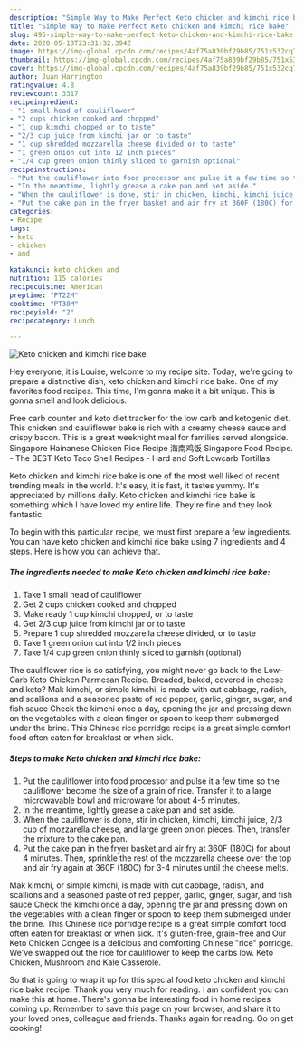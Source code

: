```yaml
---
description: "Simple Way to Make Perfect Keto chicken and kimchi rice bake"
title: "Simple Way to Make Perfect Keto chicken and kimchi rice bake"
slug: 495-simple-way-to-make-perfect-keto-chicken-and-kimchi-rice-bake
date: 2020-05-13T23:31:32.394Z
image: https://img-global.cpcdn.com/recipes/4af75a839bf29b85/751x532cq70/keto-chicken-and-kimchi-rice-bake-recipe-main-photo.jpg
thumbnail: https://img-global.cpcdn.com/recipes/4af75a839bf29b85/751x532cq70/keto-chicken-and-kimchi-rice-bake-recipe-main-photo.jpg
cover: https://img-global.cpcdn.com/recipes/4af75a839bf29b85/751x532cq70/keto-chicken-and-kimchi-rice-bake-recipe-main-photo.jpg
author: Juan Harrington
ratingvalue: 4.8
reviewcount: 3317
recipeingredient:
- "1 small head of cauliflower"
- "2 cups chicken cooked and chopped"
- "1 cup kimchi chopped or to taste"
- "2/3 cup juice from kimchi jar or to taste"
- "1 cup shredded mozzarella cheese divided or to taste"
- "1 green onion cut into 12 inch pieces"
- "1/4 cup green onion thinly sliced to garnish optional"
recipeinstructions:
- "Put the cauliflower into food processor and pulse it a few time so the cauliflower become the size of a grain of rice. Transfer it to a large microwavable bowl and microwave for about 4-5 minutes."
- "In the meantime, lightly grease a cake pan and set aside."
- "When the cauliflower is done, stir in chicken, kimchi, kimchi juice, 2/3 cup of mozzarella cheese, and large green onion pieces. Then, transfer the mixture to the cake pan."
- "Put the cake pan in the fryer basket and air fry at 360F (180C) for about 4 minutes. Then, sprinkle the rest of the mozzarella cheese over the top and air fry again at 360F (180C) for 3-4 minutes until the cheese melts."
categories:
- Recipe
tags:
- keto
- chicken
- and

katakunci: keto chicken and 
nutrition: 115 calories
recipecuisine: American
preptime: "PT22M"
cooktime: "PT38M"
recipeyield: "2"
recipecategory: Lunch

---
```



![Keto chicken and kimchi rice bake](https://img-global.cpcdn.com/recipes/4af75a839bf29b85/751x532cq70/keto-chicken-and-kimchi-rice-bake-recipe-main-photo.jpg)

Hey everyone, it is Louise, welcome to my recipe site. Today, we're going to prepare a distinctive dish, keto chicken and kimchi rice bake. One of my favorites food recipes. This time, I'm gonna make it a bit unique. This is gonna smell and look delicious.

Free carb counter and keto diet tracker for the low carb and ketogenic diet. This chicken and cauliflower bake is rich with a creamy cheese sauce and crispy bacon. This is a great weeknight meal for families served alongside. Singapore Hainanese Chicken Rice Recipe 海南鸡饭 Singapore Food Recipe. - The BEST Keto Taco Shell Recipes - Hard and Soft Lowcarb Tortillas.

Keto chicken and kimchi rice bake is one of the most well liked of recent trending meals in the world. It's easy, it is fast, it tastes yummy. It's appreciated by millions daily. Keto chicken and kimchi rice bake is something which I have loved my entire life. They're fine and they look fantastic.


To begin with this particular recipe, we must first prepare a few ingredients. You can have keto chicken and kimchi rice bake using 7 ingredients and 4 steps. Here is how you can achieve that.

<!--inarticleads1-->

##### The ingredients needed to make Keto chicken and kimchi rice bake:

1. Take 1 small head of cauliflower
1. Get 2 cups chicken cooked and chopped
1. Make ready 1 cup kimchi chopped, or to taste
1. Get 2/3 cup juice from kimchi jar or to taste
1. Prepare 1 cup shredded mozzarella cheese divided, or to taste
1. Take 1 green onion cut into 1/2 inch pieces
1. Take 1/4 cup green onion thinly sliced to garnish (optional)


The cauliflower rice is so satisfying, you might never go back to the Low-Carb Keto Chicken Parmesan Recipe. Breaded, baked, covered in cheese and keto? Mak kimchi, or simple kimchi, is made with cut cabbage, radish, and scallions and a seasoned paste of red pepper, garlic, ginger, sugar, and fish sauce Check the kimchi once a day, opening the jar and pressing down on the vegetables with a clean finger or spoon to keep them submerged under the brine. This Chinese rice porridge recipe is a great simple comfort food often eaten for breakfast or when sick. 

<!--inarticleads2-->

##### Steps to make Keto chicken and kimchi rice bake:

1. Put the cauliflower into food processor and pulse it a few time so the cauliflower become the size of a grain of rice. Transfer it to a large microwavable bowl and microwave for about 4-5 minutes.
1. In the meantime, lightly grease a cake pan and set aside.
1. When the cauliflower is done, stir in chicken, kimchi, kimchi juice, 2/3 cup of mozzarella cheese, and large green onion pieces. Then, transfer the mixture to the cake pan.
1. Put the cake pan in the fryer basket and air fry at 360F (180C) for about 4 minutes. Then, sprinkle the rest of the mozzarella cheese over the top and air fry again at 360F (180C) for 3-4 minutes until the cheese melts.


Mak kimchi, or simple kimchi, is made with cut cabbage, radish, and scallions and a seasoned paste of red pepper, garlic, ginger, sugar, and fish sauce Check the kimchi once a day, opening the jar and pressing down on the vegetables with a clean finger or spoon to keep them submerged under the brine. This Chinese rice porridge recipe is a great simple comfort food often eaten for breakfast or when sick. It&#39;s gluten-free, grain-free and Our Keto Chicken Congee is a delicious and comforting Chinese &#34;rice&#34; porridge. We&#39;ve swapped out the rice for cauliflower to keep the carbs low. Keto Chicken, Mushroom and Kale Casserole. 

So that is going to wrap it up for this special food keto chicken and kimchi rice bake recipe. Thank you very much for reading. I am confident you can make this at home. There's gonna be interesting food in home recipes coming up. Remember to save this page on your browser, and share it to your loved ones, colleague and friends. Thanks again for reading. Go on get cooking!
